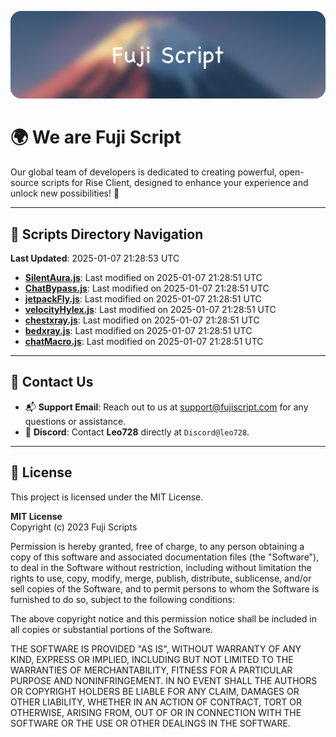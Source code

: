 ![Banner](.github/b.webp)

# 🌍 **We are Fuji Script**

Our global team of developers is dedicated to creating powerful, open-source scripts for Rise Client, designed to enhance your experience and unlock new possibilities! 🌟

---
<!-- SCRIPTS_NAVIGATION_START -->
## 📂 **Scripts Directory Navigation**

**Last Updated**: 2025-01-07 21:28:53 UTC

- **[SilentAura.js](scripts/SilentAura.js)**: Last modified on 2025-01-07 21:28:51 UTC
- **[ChatBypass.js](scripts/ChatBypass.js)**: Last modified on 2025-01-07 21:28:51 UTC
- **[jetpackFly.js](scripts/jetpackFly.js)**: Last modified on 2025-01-07 21:28:51 UTC
- **[velocityHylex.js](scripts/velocityHylex.js)**: Last modified on 2025-01-07 21:28:51 UTC
- **[chestxray.js](scripts/chestxray.js)**: Last modified on 2025-01-07 21:28:51 UTC
- **[bedxray.js](scripts/bedxray.js)**: Last modified on 2025-01-07 21:28:51 UTC
- **[chatMacro.js](scripts/chatMacro.js)**: Last modified on 2025-01-07 21:28:51 UTC

<!-- SCRIPTS_NAVIGATION_END -->

---

## 💬 **Contact Us**  
- 📬 **Support Email**: Reach out to us at [support@fujiscript.com](mailto:support@fujiscript.com) for any questions or assistance.  
- 💬 **Discord**: Contact **Leo728** directly at `Discord@leo728`.

---

## 📜 **License**

This project is licensed under the MIT License.  

**MIT License**  
Copyright (c) 2023 Fuji Scripts  

Permission is hereby granted, free of charge, to any person obtaining a copy of this software and associated documentation files (the "Software"), to deal in the Software without restriction, including without limitation the rights to use, copy, modify, merge, publish, distribute, sublicense, and/or sell copies of the Software, and to permit persons to whom the Software is furnished to do so, subject to the following conditions:  

The above copyright notice and this permission notice shall be included in all copies or substantial portions of the Software.  

THE SOFTWARE IS PROVIDED "AS IS", WITHOUT WARRANTY OF ANY KIND, EXPRESS OR IMPLIED, INCLUDING BUT NOT LIMITED TO THE WARRANTIES OF MERCHANTABILITY, FITNESS FOR A PARTICULAR PURPOSE AND NONINFRINGEMENT. IN NO EVENT SHALL THE AUTHORS OR COPYRIGHT HOLDERS BE LIABLE FOR ANY CLAIM, DAMAGES OR OTHER LIABILITY, WHETHER IN AN ACTION OF CONTRACT, TORT OR OTHERWISE, ARISING FROM, OUT OF OR IN CONNECTION WITH THE SOFTWARE OR THE USE OR OTHER DEALINGS IN THE SOFTWARE.  
